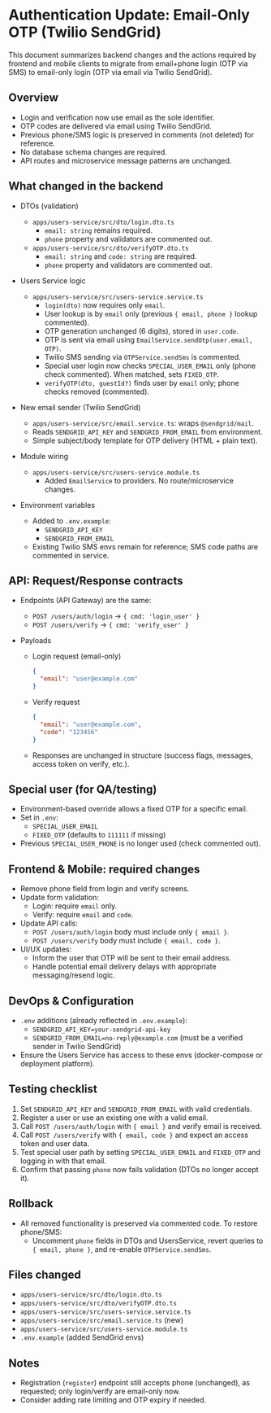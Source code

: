 # Authentication Update: Email-Only OTP (Twilio SendGrid)

This document summarizes backend changes and the actions required by frontend and mobile clients to migrate from email+phone login (OTP via SMS) to email-only login (OTP via email via Twilio SendGrid).

## Overview
- Login and verification now use email as the sole identifier.
- OTP codes are delivered via email using Twilio SendGrid.
- Previous phone/SMS logic is preserved in comments (not deleted) for reference.
- No database schema changes are required.
- API routes and microservice message patterns are unchanged.

## What changed in the backend
- DTOs (validation)
  - `apps/users-service/src/dto/login.dto.ts`
    - `email: string` remains required.
    - `phone` property and validators are commented out.
  - `apps/users-service/src/dto/verifyOTP.dto.ts`
    - `email: string` and `code: string` are required.
    - `phone` property and validators are commented out.

- Users Service logic
  - `apps/users-service/src/users-service.service.ts`
    - `login(dto)` now requires only `email`.
    - User lookup is by `email` only (previous `{ email, phone }` lookup commented).
    - OTP generation unchanged (6 digits), stored in `user.code`.
    - OTP is sent via email using `EmailService.sendOtp(user.email, OTP)`.
    - Twilio SMS sending via `OTPService.sendSms` is commented.
    - Special user login now checks `SPECIAL_USER_EMAIL` only (phone check commented). When matched, sets `FIXED_OTP`.
    - `verifyOTP(dto, guestId?)` finds user by `email` only; phone checks removed (commented).

- New email sender (Twilio SendGrid)
  - `apps/users-service/src/email.service.ts`: wraps `@sendgrid/mail`.
  - Reads `SENDGRID_API_KEY` and `SENDGRID_FROM_EMAIL` from environment.
  - Simple subject/body template for OTP delivery (HTML + plain text).

- Module wiring
  - `apps/users-service/src/users-service.module.ts`
    - Added `EmailService` to providers. No route/microservice changes.

- Environment variables
  - Added to `.env.example`:
    - `SENDGRID_API_KEY`
    - `SENDGRID_FROM_EMAIL`
  - Existing Twilio SMS envs remain for reference; SMS code paths are commented in service.

## API: Request/Response contracts
- Endpoints (API Gateway) are the same:
  - `POST /users/auth/login` → `{ cmd: 'login_user' }`
  - `POST /users/verify` → `{ cmd: 'verify_user' }`

- Payloads
  - Login request (email-only)
    ```json
    {
      "email": "user@example.com"
    }
    ```
  - Verify request
    ```json
    {
      "email": "user@example.com",
      "code": "123456"
    }
    ```
  - Responses are unchanged in structure (success flags, messages, access token on verify, etc.).

## Special user (for QA/testing)
- Environment-based override allows a fixed OTP for a specific email.
- Set in `.env`:
  - `SPECIAL_USER_EMAIL`
  - `FIXED_OTP` (defaults to `111111` if missing)
- Previous `SPECIAL_USER_PHONE` is no longer used (check commented out).

## Frontend & Mobile: required changes
- Remove phone field from login and verify screens.
- Update form validation:
  - Login: require `email` only.
  - Verify: require `email` and `code`.
- Update API calls:
  - `POST /users/auth/login` body must include only `{ email }`.
  - `POST /users/verify` body must include `{ email, code }`.
- UI/UX updates:
  - Inform the user that OTP will be sent to their email address.
  - Handle potential email delivery delays with appropriate messaging/resend logic.

## DevOps & Configuration
- `.env` additions (already reflected in `.env.example`):
  - `SENDGRID_API_KEY=your-sendgrid-api-key`
  - `SENDGRID_FROM_EMAIL=no-reply@example.com` (must be a verified sender in Twilio SendGrid)
- Ensure the Users Service has access to these envs (docker-compose or deployment platform).

## Testing checklist
1. Set `SENDGRID_API_KEY` and `SENDGRID_FROM_EMAIL` with valid credentials.
2. Register a user or use an existing one with a valid email.
3. Call `POST /users/auth/login` with `{ email }` and verify email is received.
4. Call `POST /users/verify` with `{ email, code }` and expect an access token and user data.
5. Test special user path by setting `SPECIAL_USER_EMAIL` and `FIXED_OTP` and logging in with that email.
6. Confirm that passing `phone` now fails validation (DTOs no longer accept it).

## Rollback
- All removed functionality is preserved via commented code. To restore phone/SMS:
  - Uncomment `phone` fields in DTOs and UsersService, revert queries to `{ email, phone }`, and re-enable `OTPService.sendSms`.

## Files changed
- `apps/users-service/src/dto/login.dto.ts`
- `apps/users-service/src/dto/verifyOTP.dto.ts`
- `apps/users-service/src/users-service.service.ts`
- `apps/users-service/src/email.service.ts` (new)
- `apps/users-service/src/users-service.module.ts`
- `.env.example` (added SendGrid envs)

## Notes
- Registration (`register`) endpoint still accepts phone (unchanged), as requested; only login/verify are email-only now.
- Consider adding rate limiting and OTP expiry if needed.

